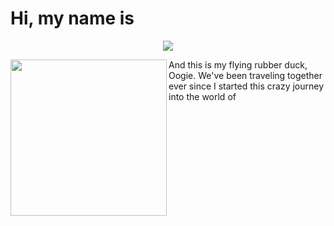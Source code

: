  # Hi, my name is


<p align="center"> 
  <img src="https://user-images.githubusercontent.com/96272858/158084355-ab4c082c-07b7-4efd-8fd1-564a27feaf5e.gif">
</p>


<img align="left" height="250rem" src="https://user-images.githubusercontent.com/96272858/158077174-eafbac94-5177-4082-8c07-ab5348171a8f.gif">
And this is my flying rubber duck, Oogie. We've been traveling together ever since I started this crazy journey into the world of



<!--
**Code-With-Kev/Code-With-Kev** is a ✨ _special_ ✨ repository because its `README.md` (this file) appears on your GitHub profile.

Here are some ideas to get you started:

- 🔭 I’m currently working on ...
- 🌱 I’m currently learning ...
- 👯 I’m looking to collaborate on ...
- 🤔 I’m looking for help with ...
- 💬 Ask me about ...
- 📫 How to reach me: ...
- 😄 Pronouns: ...
- ⚡ Fun fact: ...
-->
